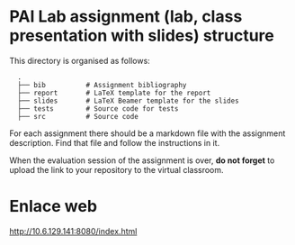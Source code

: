 # PAI Lab assignment (lab, class presentation with slides) structure

This directory is organised as follows:

      .
      ├── bib          # Assignment bibliography
      ├── report       # LaTeX template for the report
      ├── slides       # LaTeX Beamer template for the slides
      ├── tests        # Source code for tests
      ├── src          # Source code

For each assignment there should be a markdown file with the assignment description.
Find that file and follow the instructions in it.

When the evaluation session of the assignment is over, **do not forget** to upload the link to your repository to the virtual classroom.

# Enlace web
http://10.6.129.141:8080/index.html
